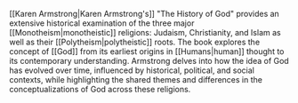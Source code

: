 [[Karen Armstrong|Karen Armstrong's]] "The History of God" provides an extensive historical examination of the three major [[Monotheism|monotheistic]] religions: Judaism, Christianity, and Islam as well as their [[Polytheism|polytheistic]] roots. The book explores the concept of [[God]] from its earliest origins in [[Humans|human]] thought to its contemporary understanding. Armstrong delves into how the idea of God has evolved over time, influenced by historical, political, and social contexts, while highlighting the shared themes and differences in the conceptualizations of God across these religions.